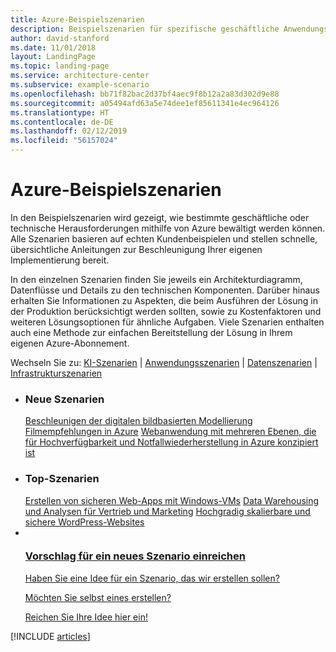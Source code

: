 ```yaml
---
title: Azure-Beispielszenarien
description: Beispielszenarien für spezifische geschäftliche Anwendungsfälle
author: david-stanford
ms.date: 11/01/2018
layout: LandingPage
ms.topic: landing-page
ms.service: architecture-center
ms.subservice: example-scenario
ms.openlocfilehash: bb71f82bac2d37bf4aec9f8b12a2a83d302d9e88
ms.sourcegitcommit: a05494afd63a5e74dee1ef85611341e4ec964126
ms.translationtype: HT
ms.contentlocale: de-DE
ms.lasthandoff: 02/12/2019
ms.locfileid: "56157024"
---
```

# <a name="azure-example-scenarios"></a>Azure-Beispielszenarien

In den Beispielszenarien wird gezeigt, wie bestimmte geschäftliche oder technische Herausforderungen mithilfe von Azure bewältigt werden können. Alle Szenarien basieren auf echten Kundenbeispielen und stellen schnelle, übersichtliche Anleitungen zur Beschleunigung Ihrer eigenen Implementierung bereit.

In den einzelnen Szenarien finden Sie jeweils ein Architekturdiagramm, Datenflüsse und Details zu den technischen Komponenten. Darüber hinaus erhalten Sie Informationen zu Aspekten, die beim Ausführen der Lösung in der Produktion berücksichtigt werden sollten, sowie zu Kostenfaktoren und weiteren Lösungsoptionen für ähnliche Aufgaben. Viele Szenarien enthalten auch eine Methode zur einfachen Bereitstellung der Lösung in Ihrem eigenen Azure-Abonnement.

Wechseln Sie zu: [KI-Szenarien](#ai-scenarios) | [Anwendungsszenarien](#application-scenarios) | [Datenszenarien](#data-scenarios) | [Infrastrukturszenarien](#infrastructure-scenarios)

<ul class="panelContent cardsL">
    <li>
        <div class="cardSize">
            <div class="cardPadding">
                <div class="card">
                    <div class="cardText">
                        <h3>Neue Szenarien</h3>
                        <a class="barLink" href="/azure/architecture/example-scenario/infrastructure/image-modeling" data-linktype="absolute-path">Beschleunigen der digitalen bildbasierten Modellierung</a>
                        <a class="barLink" href="/azure/architecture/example-scenario/ai/movie-recommendations" data-linktype="absolute-path">Filmempfehlungen in Azure</a>
                        <a class="barLink" href="/azure/architecture/example-scenario/infrastructure/multi-tier-app-disaster-recovery" data-linktype="absolute-path">Webanwendung mit mehreren Ebenen, die für Hochverfügbarkeit und Notfallwiederherstellung in Azure konzipiert ist</a>
                    </div>
                </div>
            </div>
        </div>
    </li>
    <li>
        <div class="cardSize">
            <div class="cardPadding">
                <div class="card">
                    <div class="cardText">
                        <h3>Top-Szenarien</h3>
                        <a class="barLink" href="/azure/architecture/example-scenario/infrastructure/regulated-multitier-app" data-linktype="absolute-path">Erstellen von sicheren Web-Apps mit Windows-VMs</a>
                        <a class="barLink" href="/azure/architecture/example-scenario/data/data-warehouse" data-linktype="absolute-path">Data Warehousing und Analysen für Vertrieb und Marketing</a>
                        <a class="barLink" href="/azure/architecture/example-scenario/infrastructure/wordpress" data-linktype="absolute-path">Hochgradig skalierbare und sichere WordPress-Websites</a>
                    </div>
                </div>
            </div>
        </div>
    </li>
    <li>
        <div class="cardSize">
            <div class="cardPadding">
                <div class="card">
                    <div class="cardText">
                        <a href="https://azure-architecture.uservoice.com/forums/918625-architecture-guidance" data-linktype="external">
                            <div class="cardSize cardsF">
                                <div class="cardPadding">
                                    <div class="card">
                                        <div class="cardImageOuter">
                                            <div class="cardImage">
                                                <img src="https://docs.microsoft.com/en-us/media/common/i_feedback.svg" alt="" data-linktype="external">
                                            </div>
                                        </div>
                                        <div class="cardText">
                                            <h3 class="x-hidden-focus">Vorschlag für ein neues Szenario einreichen</h3>
                                            <p>Haben Sie eine Idee für ein Szenario, das wir erstellen sollen?</p>
                                            <p>Möchten Sie selbst eines erstellen?</p>
                                            <p>Reichen Sie Ihre Idee hier ein!</p>
                                        </div>
                                    </div>
                                </div>
                            </div>
                        </a>
                    </div>
                </div>
            </div>
        </div>
    </li>
</ul>

[!INCLUDE [articles](../../includes/scenario_articles.md)]